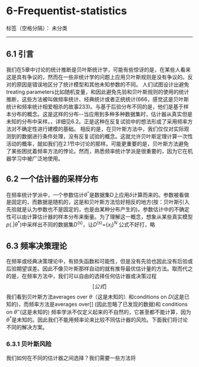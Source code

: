 ﻿# 6-Frequentist-statistics

标签（空格分隔）： 未分类

---

## 6.1 引言
我们在5章中讨论的统计推断是贝叶斯统计学，可能有些惊讶的是，在某些人看来这是具有争议的，然而在一些非统计学的问题上应用贝叶斯规则是没有争议的。反对的原因是错误地区分了统计模型和其他未知参数的不同。
人们试图设计出避免treating parameters比如随机变量，和因此避免先验和贝叶斯规则的使用的统计推断，这些方法被叫做频率统计、经典统计或者正统统计(666，感觉这是贝叶斯统计和频率统计相爱相杀的故事233)。与基于后验分布不同的是，他们是基于样本分布的概念。这是这样的分布--当应用到多种多种数据集时，估计器从真实但是未知的分布中采样。，详细见6.2。正是这种在反复试验中的想法形成了采用频率方法对不确定性进行建模的基础。
相反的是，在贝叶斯方法中，我们仅仅对实际观测到的数据进行条件处理，没有反复试验的概念。这就允许贝叶斯定理计算一次性活动的概率，就如我们在2.1节中讨论的那样。可能更重要的是，贝叶斯方法避免了某些困扰着频率方法的悖论。然而，熟悉频率统计学派是很重要的，因为它在机器学习中被广泛地使用。
## 6.2 一个估计器的采样分布
在频率统计学派中，一个参数估计$\theta$<sup>^</sup>是数据集D上应用$\delta$计算而来的。参数被看做是固定的，而数据是随机的，这是和贝叶斯方法恰好相反的地方(按：贝叶斯引入先验就是认为参数也不是固定的，也是由某种分布产生的)。参数估计中的不确定性可以由计算估计器的样本分布来衡量。为了理解这一概念，想象从某些真实模型$p$(.|$\theta$<sup>*</sup>)中采样出不同的数据集$D$<sup>(s)</sup>，让$D$<sup>(s)</sup>={$x$<sub>$i$</sub>}<sup>$N$</sup> 公式不好打，略
## 6.3 频率决策理论
在频率或经典决策理论中，有损失函数和可能性，但是没有先验也因此没有后验或后验期望误差。因此不像贝叶斯那样自动的就有推导最优估计量的方法。取而代之的是，在频率方法中，我们可以自由的选择任何估计器或决策过程 $$[公式]$$
我们看到贝叶斯方法averages over $\theta$（这是未知的）和conditions on $D$(这是已知的)，而频率方法是averages over[] (因此忽略了已发现的数据)和 conditions on $\theta$<sup>~</sup>(这是未知的)
频率学派不仅定义起来的不自然的，它甚至都不能计算，因为$\theta$<sup>*</sup>是未知的。因此我们不能用频率论来比较不同估计器的风险。下面我们将讨论不同的解决方案。
### 6.3.1 贝叶斯风险
我们如何在不同的估计器之间选择？我们需要一些方法将






